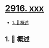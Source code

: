 # [2916. xxx](https://github.com/Tdahuyou/TNotes.leetcode/tree/main/notes/2916.%20xxx)

<!-- region:toc -->

- [1. 📝 概述](#1--概述)

<!-- endregion:toc -->

## 1. 📝 概述

